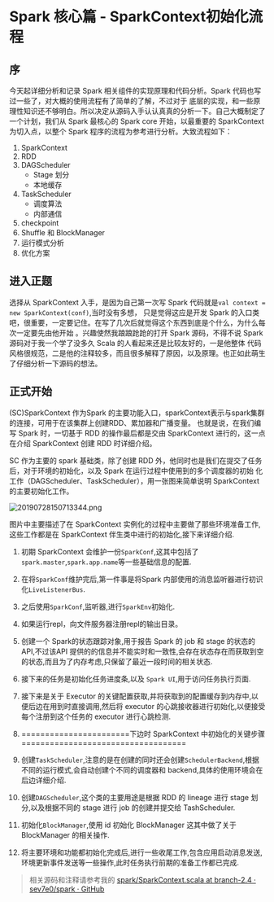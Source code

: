 # Spark 核心篇 - SparkContext初始化流程

## 序

今天起详细分析和记录 Spark 相关组件的实现原理和代码分析。Spark 代码也写过一些了，对大概的使用流程有了简单的了解，不过对于
底层的实现，和一些原理性知识还不够明白。所以决定从源码入手认认真真的分析一下。自己大概制定了一个计划，我们从 Spark 最核心的 
Spark core 开始，以最重要的 SparkContext 为切入点，以整个 Spark 程序的流程为参考进行分析。大致流程如下：
1. SparkContext
2. RDD
3. DAGScheduler
	- Stage 划分
	- 本地缓存
4. TaskScheduler
	- 调度算法
	- 内部通信
5. checkpoint
6. Shuffle 和 BlockManager
7. 运行模式分析
8. 优化方案

## 进入正题

选择从 SparkContext 入手，是因为自己第一次写 Spark 代码就是`val context = new SparkContext(conf)`,当时没有多想，
只是觉得这应是开发 Spark 的入口类吧，很重要，一定要记住。在写了几次后就觉得这个东西到底是个什么，为什么每次一定要先由他开始
。兴趣使然我踉踉跄跄的打开 Spark 源码，不得不说 Spark 源码对于我一个学了没多久 Scala 的人看起来还是比较友好的，一是他整体
代码风格很规范，二是他的注释较多，而且很多解释了原因，以及原理。也正如此萌生了仔细分析一下源码的想法。

## 正式开始

(SC)SparkContext 作为Spark 的主要功能入口，sparkContext表示与spark集群的连接，可用于在该集群上创建RDD、累加器和广播变量。
也就是说，在我们编写 Spark 时，一切基于 RDD 的操作最后都是交由 SparkContext 进行的，这一点在介绍 SparkContext 创建 RDD
时详细介绍。

SC 作为主要的 spark 基础类，除了创建 RDD 外，他同时也是我们在提交了任务后，对于环境的初始化，以及 Spark 在运行过程中使用到的多个调度器的初始
化工作（DAGScheduler、TaskScheduler），用一张图来简单说明 SparkContext 的主要初始化工作。

![20190728150713344.png](https://files.sev7e0.site/images/oneblog/20190728150713344.png)

图片中主要描述了在 SparkContext 实例化的过程中主要做了那些环境准备工作,这些工作都是在 SparkContext 伴生类中进行的初始化,接下来详细介绍.

1. 初期 SparkContext 会维护一份`SparkConf`,这其中包括了`spark.master`,`spark.app.name`等一些基础信息的配置.
	
2. 在将`SparkConf`维护完后,第一件事是将Spark 内部使用的消息监听器进行初识化`LiveListenerBus`.
3. 之后使用`SparkConf`,监听器,进行`SparkEnv`初始化.
4. 如果运行repl，向文件服务器注册repl的输出目录。
5. 创建一个 Spark的状态跟踪对象,用于报告 Spark 的 job 和 stage 的状态的 API,不过该API 提供的的信息并不能实时和一致性,会存在状态存在而获取到空的状态,而且为了内存考虑,只保留了最近一段时间的相关状态.
6. 接下来的任务是初始化任务进度条,以及 `Spark UI`,用于访问任务执行页面.
7. 接下来是关于 Executor 的关键配置获取,并将获取到的配置缓存到内存中,以便后边在用到时直接调用,然后将 executor 的心跳接收器进行初始化,以便接受每个注册到这个任务的 executor 进行心跳检测.
8. =======================下边时 SparkContext 中初始化的关键步骤===================================
9. 创建`TaskScheduler`,注意的是在创建的同时还会创建`SchedulerBackend`,根据不同的运行模式,会自动创建个不同的调度器和 backend,具体的使用环境会在后边详细介绍.
10. 创建`DAGScheduler`,这个类的主要用途是根据 RDD 的 lineage 进行 stage 划分,以及根据不同的 stage 进行 job 的创建并提交给 TashScheduler.
11. 初始化`BlockManager`,使用 id 初始化 BlockManager 这其中做了关于 BlockManager 的相关操作.
12. 将主要环境和功能都初始化完成后,进行一些收尾工作,包含应用启动消息发送,环境更新事件发送等一些操作,此时任务执行前期的准备工作都已完成.

> 相关源码和注释请参考我的 [spark/SparkContext.scala at branch-2.4 · sev7e0/spark · GitHub](https://github.com/sev7e0/spark/blob/branch-2.4/core/src/main/scala/org/apache/spark/SparkContext.scala)
